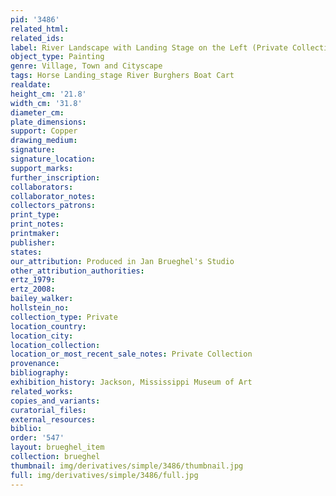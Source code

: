 ```yaml
---
pid: '3486'
related_html: 
related_ids: 
label: River Landscape with Landing Stage on the Left (Private Collection)
object_type: Painting
genre: Village, Town and Cityscape
tags: Horse Landing_stage River Burghers Boat Cart
realdate: 
height_cm: '21.8'
width_cm: '31.8'
diameter_cm: 
plate_dimensions: 
support: Copper
drawing_medium: 
signature: 
signature_location: 
support_marks: 
further_inscription: 
collaborators: 
collaborator_notes: 
collectors_patrons: 
print_type: 
print_notes: 
printmaker: 
publisher: 
states: 
our_attribution: Produced in Jan Brueghel's Studio
other_attribution_authorities: 
ertz_1979: 
ertz_2008: 
bailey_walker: 
hollstein_no: 
collection_type: Private
location_country: 
location_city: 
location_collection: 
location_or_most_recent_sale_notes: Private Collection
provenance: 
bibliography: 
exhibition_history: Jackson, Mississippi Museum of Art
related_works: 
copies_and_variants: 
curatorial_files: 
external_resources: 
biblio: 
order: '547'
layout: brueghel_item
collection: brueghel
thumbnail: img/derivatives/simple/3486/thumbnail.jpg
full: img/derivatives/simple/3486/full.jpg
---
```

